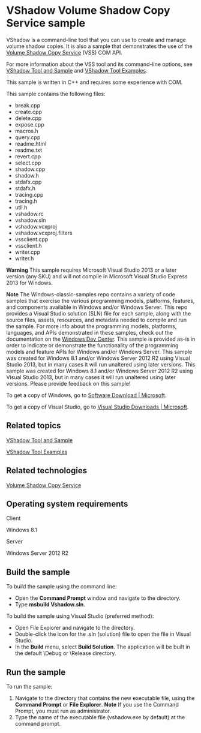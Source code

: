VShadow Volume Shadow Copy Service sample
=========================================

VShadow is a command-line tool that you can use to create and manage volume shadow copies. It is also a sample that demonstrates the use of the [Volume Shadow Copy Service](https://learn.microsoft.com/windows/win32/vss/volume-shadow-copy-service-portal) (VSS) COM API.

For more information about the VSS tool and its command-line options, see [VShadow Tool and Sample](https://learn.microsoft.com/windows/win32/vss/vshadow-tool-and-sample) and [VShadow Tool Examples](https://learn.microsoft.com/windows/win32/vss/vshadow-tool-examples).

This sample is written in C++ and requires some experience with COM.

This sample contains the following files:

-   break.cpp
-   create.cpp
-   delete.cpp
-   expose.cpp
-   macros.h
-   query.cpp
-   readme.html
-   readme.txt
-   revert.cpp
-   select.cpp
-   shadow.cpp
-   shadow.h
-   stdafx.cpp
-   stdafx.h
-   tracing.cpp
-   tracing.h
-   util.h
-   vshadow.rc
-   vshadow.sln
-   vshadow.vcxproj
-   vshadow.vcxproj.filters
-   vssclient.cpp
-   vssclient.h
-   writer.cpp
-   writer.h

**Warning**  This sample requires Microsoft Visual Studio 2013 or a later version (any SKU) and will not compile in Microsoft Visual Studio Express 2013 for Windows.

**Note**  The Windows-classic-samples repo contains a variety of code samples that exercise the various programming models, platforms, features, and components available in Windows and/or Windows Server. This repo provides a Visual Studio solution (SLN) file for each sample, along with the source files, assets, resources, and metadata needed to compile and run the sample. For more info about the programming models, platforms, languages, and APIs demonstrated in these samples, check out the documentation on the [Windows Dev Center](https://developer.microsoft.com/windows/). This sample is provided as-is in order to indicate or demonstrate the functionality of the programming models and feature APIs for Windows and/or Windows Server. This sample was created for Windows 8.1 and/or Windows Server 2012 R2 using Visual Studio 2013, but in many cases it will run unaltered using later versions. This sample was created for Windows 8.1 and/or Windows Server 2012 R2 using Visual Studio 2013, but in many cases it will run unaltered using later versions. Please provide feedback on this sample!

To get a copy of Windows, go to [Software Download | Microsoft](https://www.microsoft.com/software-download).

To get a copy of Visual Studio, go to [Visual Studio Downloads | Microsoft](https://visualstudio.microsoft.com/downloads/).

Related topics
--------------

[VShadow Tool and Sample](https://learn.microsoft.com/windows/win32/vss/vshadow-tool-and-sample)

[VShadow Tool Examples](https://learn.microsoft.com/windows/win32/vss/vshadow-tool-examples)

Related technologies
--------------------

[Volume Shadow Copy Service](https://learn.microsoft.com/windows/win32/vss/volume-shadow-copy-service-portal)

Operating system requirements
-----------------------------

Client

Windows 8.1

Server

Windows Server 2012 R2

Build the sample
----------------

To build the sample using the command line:

-   Open the **Command Prompt** window and navigate to the directory.
-   Type **msbuild Vshadow.sln**.

To build the sample using Visual Studio (preferred method):

-   Open File Explorer and navigate to the directory.
-   Double-click the icon for the .sln (solution) file to open the file in Visual Studio.
-   In the **Build** menu, select **Build Solution**. The application will be built in the default \\Debug or \\Release directory.

Run the sample
--------------

To run the sample:

1.  Navigate to the directory that contains the new executable file, using the **Command Prompt** or **File Explorer**.
    **Note**  If you use the Command Prompt, you must run as administrator.
2.  Type the name of the executable file (vshadow.exe by default) at the command prompt.

